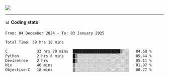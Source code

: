 <picture>
  <source
  srcset="https://github-readme-stats.vercel.app/api?username=sant0s12&show_icons=true&theme=dark"
  media="(prefers-color-scheme: dark)"
  />
  <source
  srcset="https://github-readme-stats.vercel.app/api?username=sant0s12&show_icons=true"
  media="(prefers-color-scheme: light)"
  />
  <img src="https://github-readme-stats.vercel.app/api?username=sant0s12&show_icons=true" />
</picture>

---

📊 **Coding stats**

<!--START_SECTION:waka-->

```txt
From: 04 December 2024 - To: 03 January 2025

Total Time: 39 hrs 18 mins

C             33 hrs 20 mins  █████████████████████▒░░░   84.68 %
Python        2 hrs 8 mins    █▒░░░░░░░░░░░░░░░░░░░░░░░   05.44 %
Devicetree    2 hrs           █▒░░░░░░░░░░░░░░░░░░░░░░░   05.11 %
Nix           46 mins         ▒░░░░░░░░░░░░░░░░░░░░░░░░   01.97 %
Objective-C   18 mins         ▒░░░░░░░░░░░░░░░░░░░░░░░░   00.77 %
```

<!--END_SECTION:waka-->

